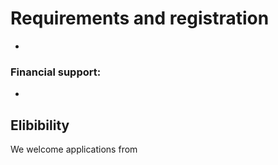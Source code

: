 # Requirements and registration

 * 

### Financial support:
 
 * 

## Elibibility
We welcome applications from 

